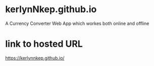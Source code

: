 # kerlynNkep.github.io

A Currency Converter Web App which workes both online and offline

# link to hosted URL

https://kerlynnkep.github.io/

